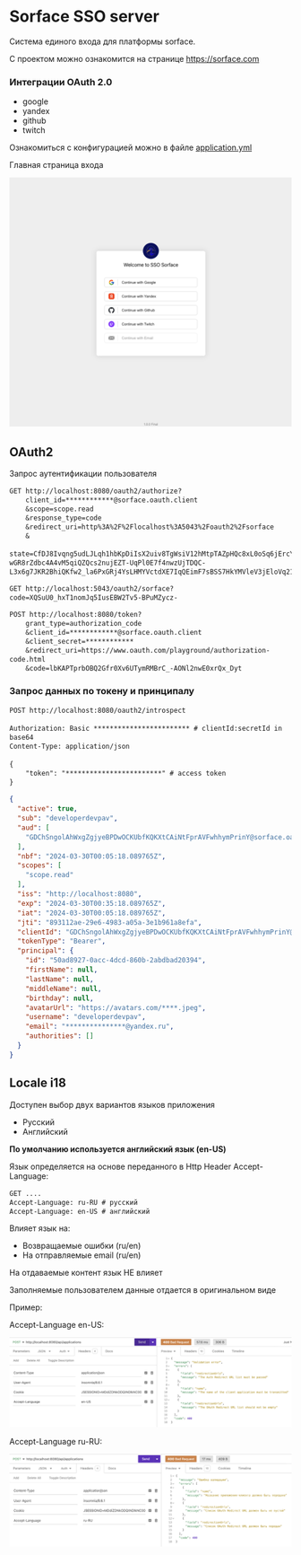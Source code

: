 # Sorface SSO server

Система единого входа для платформы sorface.

С проектом можно ознакомится на странице https://sorface.com

### Интеграции OAuth 2.0

- google
- yandex
- github
- twitch

Ознакомиться с конфигурацией можно в файле [application.yml](web%2Fsrc%2Fmain%2Fresources%2Fapplication.yml)

Главная страница входа

![login-page.png](imgs%2Flogin-page.png)

## OAuth2

Запрос аутентификации пользователя

```http request
GET http://localhost:8080/oauth2/authorize?
    client_id=************@sorface.oauth.client
    &scope=scope.read
    &response_type=code
    &redirect_uri=http%3A%2F%2Flocalhost%3A5043%2Foauth2%2Fsorface
    &
    state=CfDJ8Ivqng5udLJLqh1hbKpDiIsX2uiv8TgWsiV12hMtpTAZpHQc8xL0oSq6jErcYOMVQo0-wGR8rZdbc4A4vM5qiQZQcs2nujEZT-UqPl0E7f4nwzUjTDQC-L3x6g7JKR2BhiQKfw2_la6PxGRj4YsLHMYVctdXE7IqQEimF7sBSS7HkYMVleV3jEloVq21Za8IdinwlXii_kQNxcpnglI0wCxgbDxuG7ItIoWtZ0FP2JHe
```

```http request
GET http://localhost:5043/oauth2/sorface?code=XQSuU0_hxT1nomJq5IusEBW2Tv5-BPuMZycz-
```

```http request
POST http://localhost:8080/token?
    grant_type=authorization_code
    &client_id=************@sorface.oauth.client
    &client_secret=************
    &redirect_uri=https://www.oauth.com/playground/authorization-code.html
    &code=lbKAPTprbOBQ2Gfr0Xv6UTymRMBrC_-AONl2nwE0xrQx_Dyt
```

### Запрос данных по токену и принципалу

```http request
POST http://localhost:8080/oauth2/introspect

Authorization: Basic ************************ # clientId:secretId in base64
Content-Type: application/json

{
    "token": "************************" # access token
}
```

```json
{
  "active": true,
  "sub": "developerdevpav",
  "aud": [
    "GDChSngolAhWxgZgjyeBPDwOCKUbfKQKXtCAiNtFprAVFwhhymPrinY@sorface.oauth.client"
  ],
  "nbf": "2024-03-30T00:05:18.089765Z",
  "scopes": [
    "scope.read"
  ],
  "iss": "http://localhost:8080",
  "exp": "2024-03-30T00:35:18.089765Z",
  "iat": "2024-03-30T00:05:18.089765Z",
  "jti": "893112ae-29e6-4983-a05a-3e1b961a8efa",
  "clientId": "GDChSngolAhWxgZgjyeBPDwOCKUbfKQKXtCAiNtFprAVFwhhymPrinY@sorface.oauth.client",
  "tokenType": "Bearer",
  "principal": {
    "id": "50ad8927-0acc-4dcd-860b-2abdbad20394",
    "firstName": null,
    "lastName": null,
    "middleName": null,
    "birthday": null,
    "avatarUrl": "https://avatars.com/****.jpeg",
    "username": "developerdevpav",
    "email": "***************@yandex.ru",
    "authorities": []
  }
}
```

## Locale i18

Доступен выбор двух вариантов языков приложения

* Русский
* Английский

**По умолчанию используется английский язык (en-US)**

Язык определяется на основе переданного в Http Header Accept-Language:

```http request
GET ....
Accept-Language: ru-RU # русский
Accept-Language: en-US # английский
```

Влияет язык на:

* Возвращаемые ошибки (ru/en)
* На отправляемые email (ru/en)

На отдаваемые контент язык НЕ влияет

Заполняемые пользователем данные отдается в оригинальном виде

Пример:

Accept-Language en-US:

![locale.validate-error-en.png](imgs%2Flocale.validate-error-en.png)

Accept-Language ru-RU:

![locale.validate-error-ru.png](imgs%2Flocale.validate-error-ru.png)